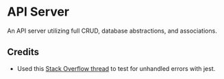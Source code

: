 # API Server

An API server utilizing full CRUD, database abstractions, and associations.

## Credits

- Used this [Stack Overflow thread](https://stackoverflow.com/questions/50643965/jest-testing-try-catch) to test for unhandled errors with jest.
